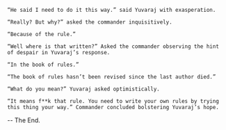     “He said I need to do it this way.” said Yuvaraj with exasperation.

    “Really? But why?” asked the commander inquisitively.

    “Because of the rule.”

    “Well where is that written?” Asked the commander observing the hint of despair in Yuvaraj’s response.

    “In the book of rules.” 

    “The book of rules hasn’t been revised since the last author died.”

    “What do you mean?” Yuvaraj asked optimistically.

    “It means f**k that rule. You need to write your own rules by trying this thing your way.” Commander concluded bolstering Yuvaraj’s hope.

-- The End.